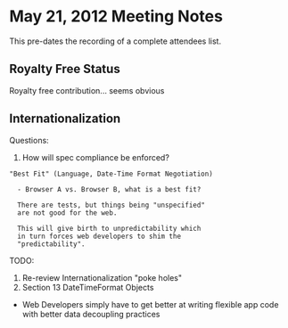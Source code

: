 # May 21, 2012 Meeting Notes

This pre-dates the recording of a complete attendees list. 

## Royalty Free Status

Royalty free contribution... seems obvious


## Internationalization







Questions:

  1. How will spec compliance be enforced?

    "Best Fit" (Language, Date-Time Format Negotiation)

      - Browser A vs. Browser B, what is a best fit?

      There are tests, but things being "unspecified"
      are not good for the web.

      This will give birth to unpredictability which
      in turn forces web developers to shim the
      "predictability".



TODO:

  1. Re-review Internationalization "poke holes"
  2. Section 13 DateTimeFormat Objects




* Web Developers simply have to get better at writing flexible app
  code with better data decoupling practices
